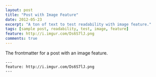```yaml
---
layout: post
title: "Post with Image Feature"
date: 2012-05-23
excerpt: "A ton of text to test readability with image feature."
tags: [sample post, readability, test, image, feature]
feature: http://i.imgur.com/Ds6S7lJ.png
comments: true
---
```

The frontmatter for a post with an image feature.

```
---
feature: http://i.imgur.com/Ds6S7lJ.png
---
```